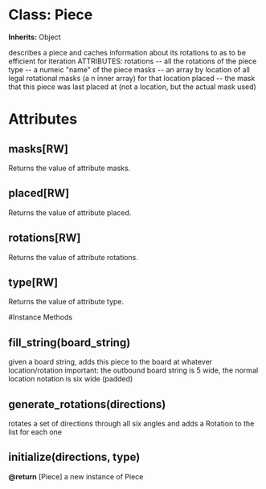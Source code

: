 # Class: Piece
**Inherits:** Object
    

describes a piece and caches information about its rotations to as to be
efficient for iteration ATTRIBUTES:
    rotations -- all the rotations of the piece
    type -- a numeic "name" of the piece
    masks -- an array by location of all legal rotational masks (a n inner array) for that location
    placed -- the mask that this piece was last placed at (not a location, but the actual mask used)


# Attributes
## masks[RW] [](#attribute-i-masks)
Returns the value of attribute masks.

## placed[RW] [](#attribute-i-placed)
Returns the value of attribute placed.

## rotations[RW] [](#attribute-i-rotations)
Returns the value of attribute rotations.

## type[RW] [](#attribute-i-type)
Returns the value of attribute type.


#Instance Methods
## fill_string(board_string) [](#method-i-fill_string)
given a board string, adds this piece to the board at whatever
location/rotation important: the outbound board string is 5 wide, the normal
location notation is six wide (padded)

## generate_rotations(directions) [](#method-i-generate_rotations)
rotates a set of directions through all six angles and adds a Rotation to the
list for each one

## initialize(directions, type) [](#method-i-initialize)

**@return** [Piece] a new instance of Piece

